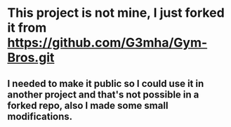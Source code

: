 # This project is not mine, I just forked it from https://github.com/G3mha/Gym-Bros.git
## I needed to make it public so I could use it in another project and that's not possible in a forked repo, also I made some small modifications.
